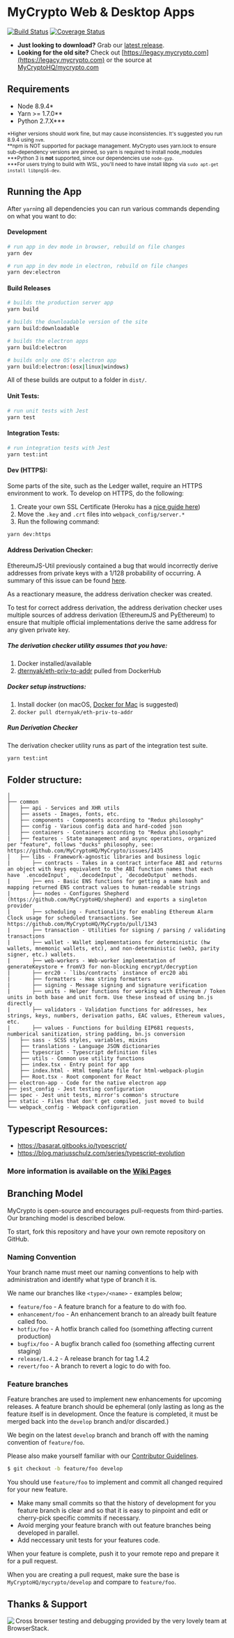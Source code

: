 # MyCrypto Web & Desktop Apps


[![Build Status](https://travis-ci.org/MyCryptoHQ/MyCrypto.svg?branch=develop)](https://travis-ci.org/MyCryptoHQ/MyCrypto)
[![Coverage Status](https://coveralls.io/repos/github/MyCryptoHQ/MyCrypto/badge.svg?branch=develop)](https://coveralls.io/github/MyCryptoHQ/MyCrypto?branch=develop)

* **Just looking to download?** Grab our [latest release](https://github.com/MyCryptoHQ/MyCrypto/releases).
* **Looking for the old site?** Check out [https://legacy.mycrypto.com](https://legacy.mycrypto.com) or the source at [MyCryptoHQ/mycrypto.com](https://github.com/MyCryptoHQ/mycrypto.com)

## Requirements

* Node 8.9.4\*
* Yarn >= 1.7.0\*\*
* Python 2.7.X\*\*\*

<sub>\*Higher versions should work fine, but may cause inconsistencies. It's suggested you run 8.9.4 using `nvm`.</sub>
<br/>
<sub>**npm is NOT supported for package management. MyCrypto uses yarn.lock to ensure sub-dependency versions are pinned, so yarn is required to install node_modules</sub>
<br/>
<sub>\***Python 3 is **not** supported, since our dependencies use `node-gyp`.</sub>
<br/>
<sub>\***For users trying to build with WSL, you'll need to have install libpng via `sudo apt-get install libpng16-dev`.</sub>

## Running the App

After `yarn`ing all dependencies you can run various commands depending on what you want to do:

#### Development

```bash
# run app in dev mode in browser, rebuild on file changes
yarn dev
```

```bash
# run app in dev mode in electron, rebuild on file changes
yarn dev:electron
```

#### Build Releases

```bash
# builds the production server app
yarn build
```

```bash
# builds the downloadable version of the site
yarn build:downloadable
```

```bash
# builds the electron apps
yarn build:electron

# builds only one OS's electron app
yarn build:electron:(osx|linux|windows)
```

All of these builds are output to a folder in `dist/`.

#### Unit Tests:

```bash
# run unit tests with Jest
yarn test
```

#### Integration Tests:

```bash
# run integration tests with Jest
yarn test:int
```

#### Dev (HTTPS):

Some parts of the site, such as the Ledger wallet, require an HTTPS environment to work. To develop on HTTPS, do the following:

1.  Create your own SSL Certificate (Heroku has a [nice guide here](https://devcenter.heroku.com/articles/ssl-certificate-self))
2.  Move the `.key` and `.crt` files into `webpack_config/server.*`
3.  Run the following command:

```bash
yarn dev:https
```

#### Address Derivation Checker:

EthereumJS-Util previously contained a bug that would incorrectly derive addresses from private keys with a 1/128 probability of occurring. A summary of this issue can be found [here](https://www.reddit.com/r/ethereum/comments/48rt6n/using_myetherwalletcom_just_burned_me_for/d0m4c6l/).

As a reactionary measure, the address derivation checker was created.

To test for correct address derivation, the address derivation checker uses multiple sources of address derivation (EthereumJS and PyEthereum) to ensure that multiple official implementations derive the same address for any given private key.

##### The derivation checker utility assumes that you have:

1.  Docker installed/available
2.  [dternyak/eth-priv-to-addr](https://hub.docker.com/r/dternyak/eth-priv-to-addr/) pulled from DockerHub

##### Docker setup instructions:

1.  Install docker (on macOS, [Docker for Mac](https://docs.docker.com/docker-for-mac/) is suggested)
2.  `docker pull dternyak/eth-priv-to-addr`

##### Run Derivation Checker

The derivation checker utility runs as part of the integration test suite.

```bash
yarn test:int
```

## Folder structure:

```
│
├── common
│   ├── api - Services and XHR utils
│   ├── assets - Images, fonts, etc.
│   ├── components - Components according to "Redux philosophy"
│   ├── config - Various config data and hard-coded json
│   ├── containers - Containers according to "Redux philosophy"
|   ├── features - State management and async operations, organized per "feature", follows "ducks" philosophy, see: https://github.com/MyCryptoHQ/MyCrypto/issues/1435
│   ├── libs - Framework-agnostic libraries and business logic
|       ├── contracts - Takes in a contract interface ABI and returns an object with keys equivalent to the ABI function names that each have `.encodeInput`,  `.decodeInput`, `decodeOutput` methods. 
|       ├── ens - Basic ENS functions for getting a name hash and mapping returned ENS contract values to human-readable strings
|       ├── nodes - Configures Shepherd (https://github.com/MyCryptoHQ/shepherd) and exports a singleton provider
|       ├── scheduling - Functionality for enabling Ethereum Alarm Clock usage for scheduled transactions. See https://github.com/MyCryptoHQ/MyCrypto/pull/1343
|       ├── transaction - Utilities for signing / parsing / validating transactions
|       ├── wallet - Wallet implementations for deterministic (hw wallets, mnemonic wallets, etc), and non-deterministic (web3, parity signer, etc.) wallets.
|       ├── web-workers - Web-worker implementation of generateKeystore + fromV3 for non-blocking encrypt/decryption
|       ├── erc20 - `libs/contracts` instance of erc20 abi
|       ├── formatters - Hex string formatters
|       ├── signing - Message signing and signature verification
|       ├── units - Helper functions for working with Ethereum / Token units in both base and unit form. Use these instead of using bn.js directly
|       ├── validators - Validation functions for addresses, hex strings, keys, numbers, derivation paths, EAC values, Ethereum values, etc.
|       ├── values - Functions for building EIP681 requests, numberical sanitization, string padding, bn.js conversion
│   ├── sass - SCSS styles, variables, mixins
│   ├── translations - Language JSON dictionaries
│   ├── typescript - Typescript definition files
│   ├── utils - Common use utility functions
│   ├── index.tsx - Entry point for app
│   ├── index.html - Html template file for html-webpack-plugin
│   ├── Root.tsx - Root component for React
├── electron-app - Code for the native electron app
├── jest_config - Jest testing configuration
├── spec - Jest unit tests, mirror's common's structure
├── static - Files that don't get compiled, just moved to build
└── webpack_config - Webpack configuration
```

## Typescript Resources:
- https://basarat.gitbooks.io/typescript/
- https://blog.mariusschulz.com/series/typescript-evolution

### More information is available on the [Wiki Pages](https://github.com/MyCryptoHQ/MyCrypto/wiki)

## Branching Model

MyCrypto is open-source and encourages pull-requests from third-parties. Our branching model is described below.

To start, fork this repository and have your own remote repository on GitHub.

### Naming Convention

Your branch name must meet our naming conventions to help with administration and identify what type of branch it is.

We name our branches like `<type>/<name>` - examples below;

* `feature/foo` - A feature branch for a feature to do with foo.
* `enhancement/foo` - An enhancement branch to an already built feature called foo.
* `hotfix/foo` - A hotfix branch called foo (something affecting current production)
* `bugfix/foo` - A bugfix branch called foo (something affecting current staging)
* `release/1.4.2` - A release branch for tag 1.4.2
* `revert/foo` - A branch to revert a logic to do with foo.

### Feature branches

Feature branches are used to implement new enhancements for upcoming releases. A feature branch should be ephemeral (only lasting as long as the feature itself is in development. Once the feature is completed, it must be merged back into the `develop` branch and/or discarded.)

We begin on the latest `develop` branch and branch off with the naming convention of `feature/foo`.

Please also make yourself familiar with our [Contributor Guidelines](https://github.com/MyCryptoHQ/MyCrypto/wiki/Contributor-Guidelines).

```sh
$ git checkout -b feature/foo develop
```

You should use `feature/foo` to implement and commit all changed required for your new feature.

* Make many small commits so that the history of development for you feature branch is clear and so that it is easy to pinpoint and edit or cherry-pick specific commits if necessary.
* Avoid merging your feature branch with out feature branches being developed in parallel.
* Add neccessary unit tests for your features code.

When your feature is complete, push it to your remote repo and prepare it for a pull request.

When you are creating a pull request, make sure the base is `MyCryptoHQ/mycrypto/develop` and compare to `feature/foo`.

## Thanks & Support

<a href="https://browserstack.com/">
<img src="https://i.imgur.com/Rib9y9E.png" align="left" />
</a>

Cross browser testing and debugging provided by the very lovely team at BrowserStack.
